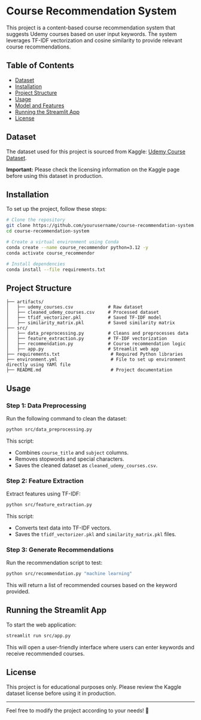 # Course Recommendation System

This project is a content-based course recommendation system that suggests Udemy courses based on user input keywords. The system leverages TF-IDF vectorization and cosine similarity to provide relevant course recommendations.

## Table of Contents
- [Dataset](#dataset)
- [Installation](#installation)
- [Project Structure](#project-structure)
- [Usage](#usage)
- [Model and Features](#model-and-features)
- [Running the Streamlit App](#running-the-streamlit-app)
- [License](#license)

## Dataset
The dataset used for this project is sourced from Kaggle: [Udemy Course Dataset](https://www.kaggle.com/datasets).

**Important:** Please check the licensing information on the Kaggle page before using this dataset in production.

## Installation
To set up the project, follow these steps:

```bash
# Clone the repository
git clone https://github.com/yourusername/course-recommendation-system.git
cd course-recommendation-system

# Create a virtual environment using Conda
conda create --name course_recommendor python=3.12 -y
conda activate course_recommendor

# Install dependencies
conda install --file requirements.txt
```

## Project Structure
```
├── artifacts/
│   ├── udemy_courses.csv             # Raw dataset
│   ├── cleaned_udemy_courses.csv     # Processed dataset
│   ├── tfidf_vectorizer.pkl          # Saved TF-IDF model
│   ├── similarity_matrix.pkl         # Saved similarity matrix
├── src/
│   ├── data_preprocessing.py         # Cleans and preprocesses data
│   ├── feature_extraction.py         # TF-IDF vectorization
│   ├── recommendation.py             # Course recommendation logic
│   ├── app.py                        # Streamlit web app
├── requirements.txt                   # Required Python libraries
├── environment.yml                    # File to set up environment directly using YAMl file
├── README.md                          # Project documentation

```

## Usage
### Step 1: Data Preprocessing
Run the following command to clean the dataset:
```bash
python src/data_preprocessing.py
```
This script:
- Combines `course_title` and `subject` columns.
- Removes stopwords and special characters.
- Saves the cleaned dataset as `cleaned_udemy_courses.csv`.

### Step 2: Feature Extraction
Extract features using TF-IDF:
```bash
python src/feature_extraction.py
```
This script:
- Converts text data into TF-IDF vectors.
- Saves the `tfidf_vectorizer.pkl` and `similarity_matrix.pkl` files.

### Step 3: Generate Recommendations
Run the recommendation script to test:
```bash
python src/recommendation.py "machine learning"
```
This will return a list of recommended courses based on the keyword provided.

## Running the Streamlit App
To start the web application:
```bash
streamlit run src/app.py
```
This will open a user-friendly interface where users can enter keywords and receive recommended courses.

## License
This project is for educational purposes only. Please review the Kaggle dataset license before using it in production.

---

Feel free to modify the project according to your needs! 🚀

